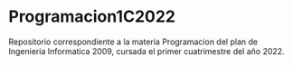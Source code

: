 # Programacion1C2022

Repositorio correspondiente a la materia Programacion del plan de Ingenieria Informatica 2009, cursada el primer cuatrimestre del año 2022.
